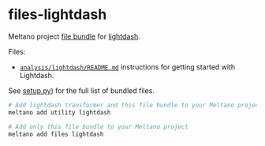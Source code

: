 # files-lightdash

Meltano project [file bundle](https://meltano.com/docs/command-line-interface.html#file-bundle) for [lightdash](https://www.lightdash.com/).

Files:
- [`analysis/lightdash/README.md`](./bundle/analysis/lightdash/README.md) instructions for getting started with Lightdash.

See [setup.py](./setup.py)) for the full list of bundled files.

```bash
# Add lightdash transformer and this file bundle to your Meltano project
meltano add utility lightdash

# Add only this file bundle to your Meltano project
meltano add files lightdash
```
